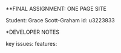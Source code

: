 
**FINAL ASSIGNMENT: ONE PAGE SITE

Student: Grace Scott-Graham
id: u3223833

*DEVELOPER NOTES 

key issues:
features:
